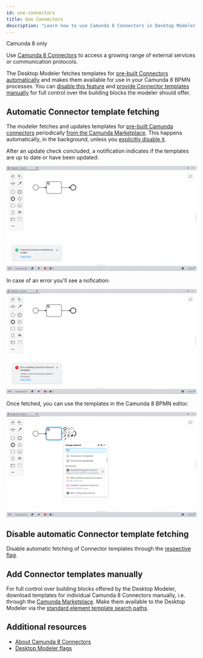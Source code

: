 ```yaml
---
id: use-connectors
title: Use Connectors
description: "Learn how to use Camunda 8 Connectors in Desktop Modeler."
---
```


<span class="badge badge--cloud">Camunda 8 only</span>

Use [Camunda 8 Connectors](../../connectors/introduction.md) to access a growing range of external services or communication protocols.

The Desktop Modeler fetches templates for [pre-built Connectors](../../connectors/out-of-the-box-connectors/available-connectors-overview.md) [automatically](#automatic-connector-template-fetching) and makes them available for use in your Camunda 8 BPMN processes.
You can [disable this feature](#disable-automatic-connector-template-fetching) and [provide Connector templates manually](#add-connector-templates-manually) for full control over the building blocks the modeler should offer.

## Automatic Connector template fetching

The modeler fetches and updates templates for [pre-built Camunda connectors](../../connectors/out-of-the-box-connectors/available-connectors-overview.md) periodically [from the Camunda Marketplace](https://marketplace.camunda.com/en-US/listing?pl=3038&attr=20486&cat=107792&locale=en-US). This happens automatically, in the background, unless you [explicitly disable it](#disable-automatic-connector-template-fetching).

After an update check concluded, a notification indicates if the templates are up to date or have been updated:

![Camunda Connector templates up to date notification](./img/use-connectors/up-to-date.png)

In case of an error you'll see a nofication:

![Error updating Camunda Connector templates notification](./img/use-connectors/error.png)

Once fetched, you can use the templates in the Camunda 8 BPMN editor.

![Using Camunda Connector templates in the Camunda 8 BPMN editor](./img/use-connectors/apply.png)

## Disable automatic Connector template fetching

Disable automatic fetching of Connector templates through the [respective flag](./flags/flags.md#disable-connector-templates).

## Add Connector templates manually

For full control over building blocks offered by the Desktop Modeler, download templates for individual Camunda 8 Connectors manually, i.e. through the [Camunda Marketplace](https://marketplace.camunda.com/). Make them available to the Desktop Modeler via the [standard element template search paths](./element-templates/configuring-templates.md).

## Additional resources

- [About Camunda 8 Connectors](../../connectors/out-of-the-box-connectors/available-connectors-overview.md)
- [Desktop Modeler flags](./flags/flags.md#enable-connector-templates)
